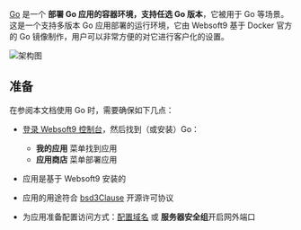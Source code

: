 [Go](https://hub.docker.com/_/golang) 是一个 **部署 Go 应用的容器环境，支持任选 Go 版本**，它被用于 Go  等场景。这是一个支持多版本 Go 应用部署的运行环境，它由 Websoft9 基于 Docker 官方的 Go 镜像制作，用户可以非常方便的对它进行客户化的设置。


![架构图](https://libs.websoft9.com/Websoft9/DocsPicture/zh/runtime/runtime-web-websoft9.png)


## 准备

在参阅本文档使用 Go 时，需要确保如下几点：

- [登录 Websoft9 控制台](./login-console)，然后找到（或安装）Go：
  - **我的应用** 菜单找到应用 
  - **应用商店** 菜单部署应用

- 应用是基于 Websoft9 安装的


- 应用的用途符合 [bsd3Clause](https://opensource.org/licenses/BSD-3-Clause) 开源许可协议


- 为应用准备配置访问方式：[配置域名](./domain-set) 或 **服务器安全组**开启网外端口